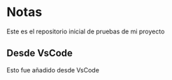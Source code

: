 # Notas

Este es el repositorio inicial de pruebas de mi proyecto

## Desde VsCode

Esto fue añadido desde VsCode
